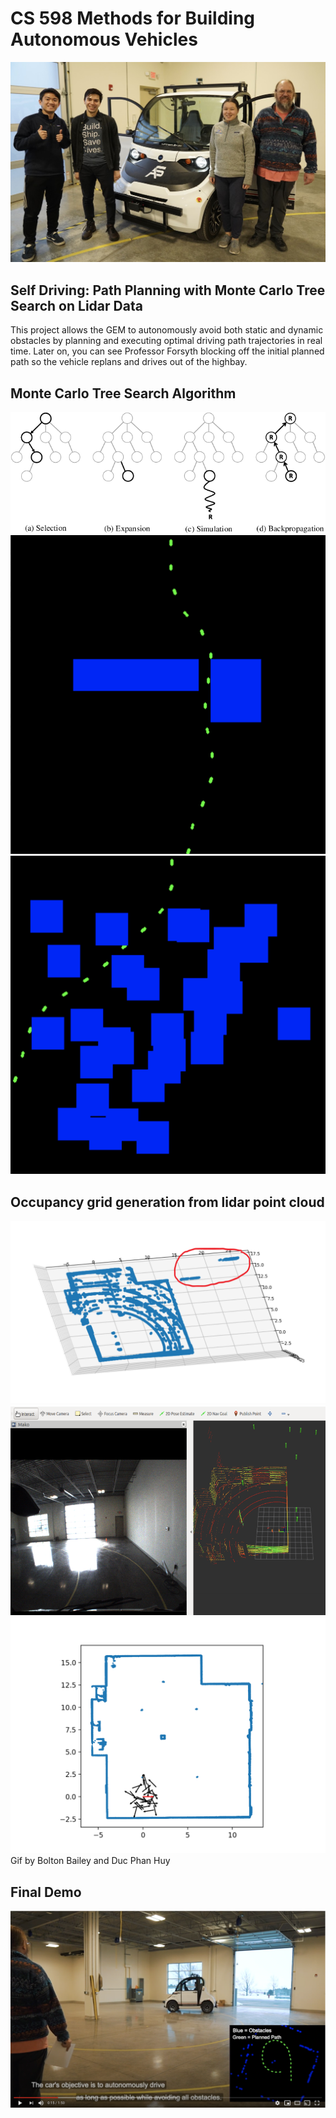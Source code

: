 # CS 598 Methods for Building Autonomous Vehicles

![](images/team.jpg)

## Self Driving: Path Planning with Monte Carlo Tree Search on Lidar Data
This project allows the GEM to autonomously avoid both static and dynamic obstacles by planning and executing optimal driving path trajectories in real time. Later on, you can see Professor Forsyth blocking off the initial planned path so the vehicle replans and drives out of the highbay.

## Monte Carlo Tree Search Algorithm
![](images/monte.png)
![](images/path1.png)
![](images/path2.png)

## Occupancy grid generation from lidar point cloud
![](images/map.png)
![](images/dash.png)
![](images/movie_pfilter.gif) Gif by Bolton Bailey and Duc Phan Huy

## Final Demo
[![](images/video.png)](https://youtu.be/LBv49TwdY2o)
